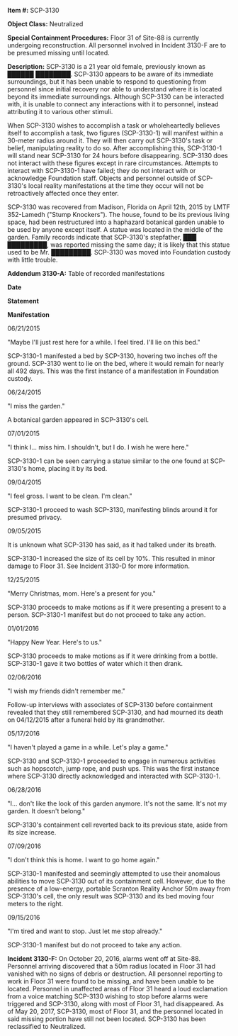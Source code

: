 **Item #:** SCP-3130

**Object Class:** Neutralized

**Special Containment Procedures:** Floor 31 of Site-88 is currently undergoing reconstruction. All personnel involved in Incident 3130-F are to be presumed missing until located.

**Description:** SCP-3130 is a 21 year old female, previously known as ██████ ████████. SCP-3130 appears to be aware of its immediate surroundings, but it has been unable to respond to questioning from personnel since initial recovery nor able to understand where it is located beyond its immediate surroundings. Although SCP-3130 can be interacted with, it is unable to connect any interactions with it to personnel, instead attributing it to various other stimuli.

When SCP-3130 wishes to accomplish a task or wholeheartedly believes itself to accomplish a task, two figures (SCP-3130-1) will manifest within a 30-meter radius around it. They will then carry out SCP-3130's task or belief, manipulating reality to do so. After accomplishing this, SCP-3130-1 will stand near SCP-3130 for 24 hours before disappearing. SCP-3130 does not interact with these figures except in rare circumstances. Attempts to interact with SCP-3130-1 have failed; they do not interact with or acknowledge Foundation staff. Objects and personnel outside of SCP-3130's local reality manifestations at the time they occur will not be retroactively affected once they enter.

SCP-3130 was recovered from Madison, Florida on April 12th, 2015 by LMTF 352-Lamedh ("Stump Knockers"). The house, found to be its previous living space, had been restructured into a haphazard botanical garden unable to be used by anyone except itself. A statue was located in the middle of the garden. Family records indicate that SCP-3130's stepfather, ███ █████████, was reported missing the same day; it is likely that this statue used to be Mr. █████████. SCP-3130 was moved into Foundation custody with little trouble.

**Addendum 3130-A:** Table of recorded manifestations

**Date**

**Statement**

**Manifestation**

06/21/2015

"Maybe I'll just rest here for a while. I feel tired. I'll lie on this bed."

SCP-3130-1 manifested a bed by SCP-3130, hovering two inches off the ground. SCP-3130 went to lie on the bed, where it would remain for nearly all 492 days. This was the first instance of a manifestation in Foundation custody.

06/24/2015

"I miss the garden."

A botanical garden appeared in SCP-3130's cell.

07/01/2015

"I think I… miss him. I shouldn't, but I do. I wish he were here."

SCP-3130-1 can be seen carrying a statue similar to the one found at SCP-3130's home, placing it by its bed.

09/04/2015

"I feel gross. I want to be clean. I'm clean."

SCP-3130-1 proceed to wash SCP-3130, manifesting blinds around it for presumed privacy.

09/05/2015

It is unknown what SCP-3130 has said, as it had talked under its breath.

SCP-3130-1 increased the size of its cell by 10%. This resulted in minor damage to Floor 31. See Incident 3130-D for more information.

12/25/2015

"Merry Christmas, mom. Here's a present for you."

SCP-3130 proceeds to make motions as if it were presenting a present to a person. SCP-3130-1 manifest but do not proceed to take any action.

01/01/2016

"Happy New Year. Here's to us."

SCP-3130 proceeds to make motions as if it were drinking from a bottle. SCP-3130-1 gave it two bottles of water which it then drank.

02/06/2016

"I wish my friends didn't remember me."

Follow-up interviews with associates of SCP-3130 before containment revealed that they still remembered SCP-3130, and had mourned its death on 04/12/2015 after a funeral held by its grandmother.

05/17/2016

"I haven't played a game in a while. Let's play a game."

SCP-3130 and SCP-3130-1 proceeded to engage in numerous activities such as hopscotch, jump rope, and push ups. This was the first instance where SCP-3130 directly acknowledged and interacted with SCP-3130-1.

06/28/2016

"I… don't like the look of this garden anymore. It's not the same. It's not my garden. It doesn't belong."

SCP-3130's containment cell reverted back to its previous state, aside from its size increase.

07/09/2016

"I don't think this is home. I want to go home again."

SCP-3130-1 manifested and seemingly attempted to use their anomalous abilities to move SCP-3130 out of its containment cell. However, due to the presence of a low-energy, portable Scranton Reality Anchor 50m away from SCP-3130's cell, the only result was SCP-3130 and its bed moving four meters to the right.

09/15/2016

"I'm tired and want to stop. Just let me stop already."

SCP-3130-1 manifest but do not proceed to take any action.

**Incident 3130-F:** On October 20, 2016, alarms went off at Site-88. Personnel arriving discovered that a 50m radius located in Floor 31 had vanished with no signs of debris or destruction. All personnel reporting to work in Floor 31 were found to be missing, and have been unable to be located. Personnel in unaffected areas of Floor 31 heard a loud exclamation from a voice matching SCP-3130 wishing to stop before alarms were triggered and SCP-3130, along with most of Floor 31, had disappeared. As of May 20, 2017, SCP-3130, most of Floor 31, and the personnel located in said missing portion have still not been located. SCP-3130 has been reclassified to Neutralized.